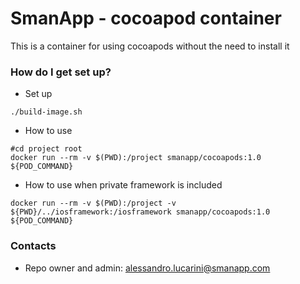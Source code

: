 # SmanApp - cocoapod container #

This is a container for using cocoapods without the need to install it

### How do I get set up? ###
* Set up
```
./build-image.sh
```

* How to use
```
#cd project root
docker run --rm -v $(PWD):/project smanapp/cocoapods:1.0 ${POD_COMMAND}
```

* How to use when private framework is included
```
docker run --rm -v $(PWD):/project -v ${PWD}/../iosframework:/iosframework smanapp/cocoapods:1.0 ${POD_COMMAND}
```

### Contacts ###
* Repo owner and admin: alessandro.lucarini@smanapp.com